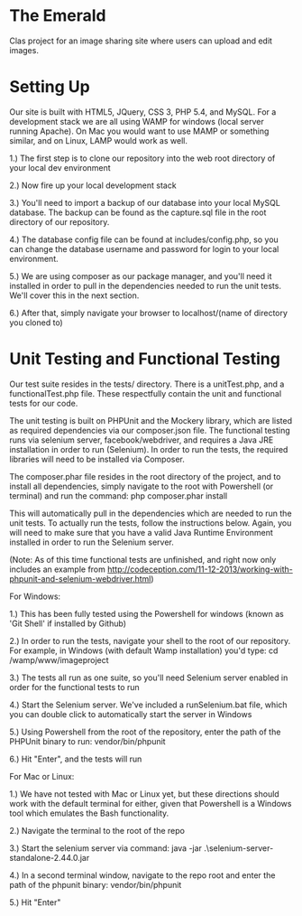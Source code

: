 The Emerald
============

Clas project for an image sharing site where users can upload and edit images.  



Setting Up
============

Our site is built with HTML5, JQuery, CSS 3, PHP 5.4, and MySQL.  For a development stack we are all using WAMP for windows (local server running Apache).  On Mac you would want to use MAMP or something similar, and on Linux, LAMP would work as well.

1.)  The first step is to clone our repository into the web root directory of your local dev environment

2.)  Now fire up your local development stack

3.)  You'll need to import a backup of our database into your local MySQL database.  The backup can be found as the capture.sql file in the root directory of our repository.  

4.)  The database config file can be found at includes/config.php, so you can change the database username and password for login to your local environment.  

5.)  We are using composer as our package manager, and you'll need it installed in order to pull in the dependencies needed to run the unit tests.  We'll cover this in the next section.

6.)  After that, simply navigate your browser to localhost/(name of directory you cloned to)

Unit Testing and Functional Testing
====================================

Our test suite resides in the tests/ directory.  There is a unitTest.php, and a functionalTest.php file.  These respectfully contain the unit and functional tests for our code.  

The unit testing is built on PHPUnit and the Mockery library, which are listed as required dependencies via our composer.json file.  The functional testing runs via selenium server, facebook/webdriver, and requires a Java JRE installation in order to run (Selenium). In order to run the tests, the required libraries will need to be installed via Composer.  

The composer.phar file resides in the root directory of the project, and to install all dependencies, simply navigate to the root with Powershell (or terminal) and run the command: 
php composer.phar install

This will automatically pull in the dependencies which are needed to run the unit tests.  To actually run the tests, follow the instructions below. Again, you will need to make sure that you have a valid Java Runtime Environment installed in order to run the Selenium server.

(Note: As of this time functional tests are unfinished, and right now only includes an example from http://codeception.com/11-12-2013/working-with-phpunit-and-selenium-webdriver.html)

For Windows:

1.)  This has been fully tested using the Powershell for windows (known as 'Git Shell' if installed by Github)  

2.) In order to run the tests, navigate your shell to the root of our repository.  For example, in Windows (with default Wamp installation) you'd type: 
cd /wamp/www/imageproject

3.) The tests all run as one suite, so you'll need Selenium server enabled in order for the functional tests to run 

4.) Start the Selenium server.  We've included a runSelenium.bat file, which you can double click to automatically start the server in Windows

5.) Using Powershell from the root of the repository, enter the path of the PHPUnit binary to run:  vendor/bin/phpunit

6.) Hit "Enter", and the tests will run

For Mac or Linux:

1.)  We have not tested with Mac or Linux yet, but these directions should work with the default terminal for either, given that Powershell is a Windows tool which emulates the Bash functionality.

2.)  Navigate the terminal to the root of the repo

3.)  Start the selenium server via command: 
java -jar .\selenium-server-standalone-2.44.0.jar

4.)  In a second terminal window, navigate to the repo root and enter the path of the phpunit binary: vendor/bin/phpunit

5.)  Hit "Enter"
